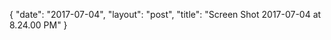 {
   "date": "2017-07-04",
   "layout": "post",
   "title": "Screen Shot 2017-07-04 at 8.24.00 PM"
}

